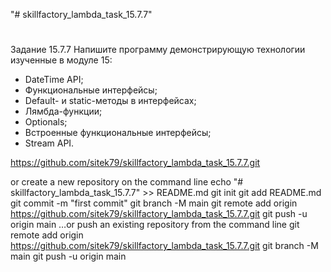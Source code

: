 "# skillfactory_lambda_task_15.7.7"
#
Задание 15.7.7
Напишите программу демонстрирующую технологии изученные в модуле 15:
- DateTime API;
- Функциональные интерфейсы;
- Default- и static-методы в интерфейсах;
- Лямбда-функции;
- Optionals;
- Встроенные функциональные интерфейсы;
- Stream API.


https://github.com/sitek79/skillfactory_lambda_task_15.7.7.git

or create a new repository on the command line
echo "# skillfactory_lambda_task_15.7.7" >> README.md
git init
git add README.md
git commit -m "first commit"
git branch -M main
git remote add origin https://github.com/sitek79/skillfactory_lambda_task_15.7.7.git
git push -u origin main
…or push an existing repository from the command line
git remote add origin https://github.com/sitek79/skillfactory_lambda_task_15.7.7.git
git branch -M main
git push -u origin main
